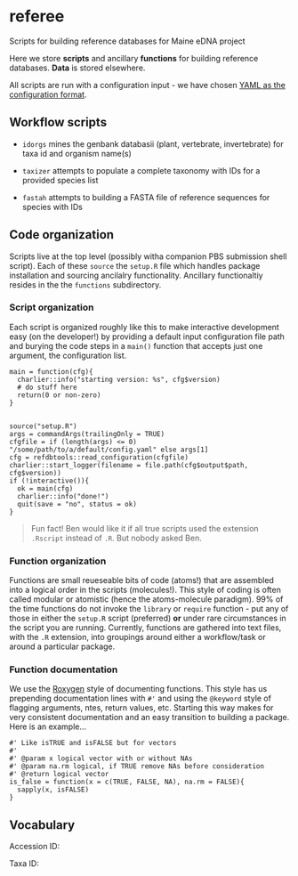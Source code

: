 # referee
Scripts for building reference databases for Maine eDNA project

Here we store **scripts** and ancillary **functions** for building reference databases. **Data** is stored elsewhere.  

All scripts are run with a configuration input - we have chosen [YAML as the configuration format](https://github.com/BigelowLab/charlier/wiki/Configurations). 

## Workflow scripts

  + `idorgs` mines the genbank databasii (plant, vertebrate, invertebrate) for taxa id and organism name(s)
  
  + `taxizer` attempts to populate a complete taxonomy with IDs for a provided species list
  
  + `fastah` attempts to building a FASTA file of reference sequences for species with IDs
  
## Code organization

Scripts live at the top level (possibly witha companion PBS submission shell script).  Each of these `source` the `setup.R` file which handles package installation and sourcing ancilalry functionality.  Ancillary functionaltiy resides in the the `functions` subdirectory.

### Script organization

Each script is organized roughly like this to make interactive development easy (on the developer!) by providing a default input configuration file path and burying the code steps in a `main()` function that accepts just one argument, the configuration list.

```
main = function(cfg){
  charlier::info("starting version: %s", cfg$version)
  # do stuff here
  return(0 or non-zero)
}


source("setup.R")
args = commandArgs(trailingOnly = TRUE)
cfgfile = if (length(args) <= 0)  "/some/path/to/a/default/config.yaml" else args[1]
cfg = refdbtools::read_configuration(cfgfile)
charlier::start_logger(filename = file.path(cfg$output$path, cfg$version))
if (!interactive()){
  ok = main(cfg)
  charlier::info("done!")
  quit(save = "no", status = ok)
}
```
  
> Fun fact!  Ben would like it if all true scripts used the extension `.Rscript` instead of `.R`.  But nobody asked Ben.
  
### Function organization

Functions are small reueseable bits of code (atoms!) that are assembled into a logical order in the scripts (molecules!).  This style of coding is often called modular or atomistic (hence the atoms-molecule paradigm).  99% of the time functions do not invoke the `library` or `require` function - put any of those in either the `setup.R` script (preferred) **or** under rare circumstances in the script you are running.   Currently, functions are gathered into text files, with the `.R` extension, into groupings around either a workflow/task or around a particular package.

### Function documentation

We use the [Roxygen](https://roxygen2.r-lib.org/) style of documenting functions.  This style has us prepending documentation lines with `#'` and using the `@keyword` style of flagging arguments, ntes, return values, etc.  Starting this way makes for very consistent documentation and an easy transition to building a package.  Here is an example...

```
#' Like isTRUE and isFALSE but for vectors
#' 
#' @param x logical vector with or without NAs
#' @param na.rm logical, if TRUE remove NAs before consideration
#' @return logical vector
is_false = function(x = c(TRUE, FALSE, NA), na.rm = FALSE){
  sapply(x, isFALSE)
}
```

## Vocabulary
  
Accession ID:

Taxa ID:
  
  